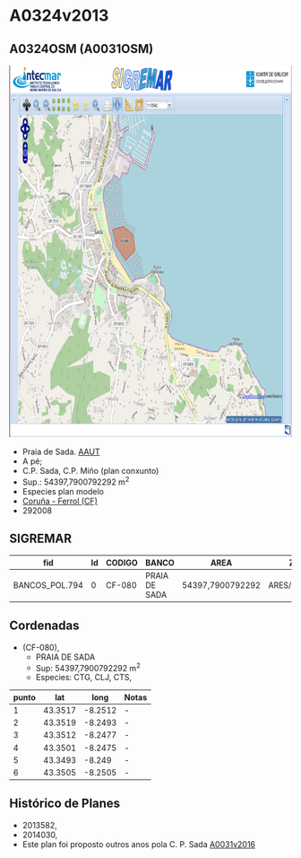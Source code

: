 
# A0324v2013

## A0324OSM (A0031OSM)

<img src="https://raw.githubusercontent.com/galirema/galirema-notas/gh-pages/en/pages/uploads/images/A0031OSM.png" alt="A0031OSM" width="824" height="663">


* Praia de Sada. [AAUT](ZonasDeProduccionAAUT.md)
* A pé;
* C.P. Sada, C.P. Miño (plan conxunto)
* Sup.: 54397,7900792292 m<sup>2</sup>
* Especies plan modelo
* [Coruña - Ferrol (CF)](zp-CF.md)
* 292008


## SIGREMAR

|fid|Id|CODIGO|BANCO|AREA|ZONA|CONFRARIA|REXIMEN|MODALIDADE|PROVINCIA|ESP\_OBXET|ESP_SECUND|X|Y
|---|--|------|-----|----|----|---------|-------|----------|---------|---------|----------|-|-|
|BANCOS_POL.794|0|CF-080|PRAIA DE SADA|54397,7900792292|ARES/BETANZOS|SADA|AUTORIZACION|PE|A CORUÑA|CTG, CLJ, CTS,|SC|560847.0|4800043.0|




## Cordenadas

* (CF-080),
	* PRAIA DE SADA
	* Sup: 54397,7900792292 m<sup>2</sup>
	* Especies: CTG, CLJ, CTS,

|punto|lat|long|Notas|
|-----|---|----|-----|
|1|43.3517|-8.2512|-|
|2|43.3519|-8.2493|-|
|3|43.3512|-8.2477|-|
|4|43.3501|-8.2475|-|
|5|43.3493|-8.249|-|
|6|43.3505|-8.2505|-|




## Histórico de Planes



+ 2013582,
+ 2014030,
+ Este plan foi proposto outros anos pola  C. P. Sada [A0031v2016](A0031sgm.md) 


